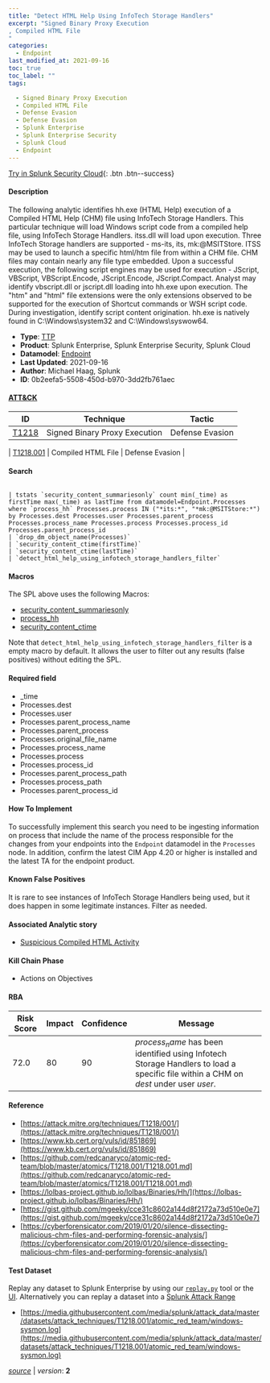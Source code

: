 ```yaml
---
title: "Detect HTML Help Using InfoTech Storage Handlers"
excerpt: "Signed Binary Proxy Execution
, Compiled HTML File
"
categories:
  - Endpoint
last_modified_at: 2021-09-16
toc: true
toc_label: ""
tags:

  - Signed Binary Proxy Execution
  - Compiled HTML File
  - Defense Evasion
  - Defense Evasion
  - Splunk Enterprise
  - Splunk Enterprise Security
  - Splunk Cloud
  - Endpoint
---
```




[Try in Splunk Security Cloud](https://www.splunk.com/en_us/cyber-security.html){: .btn .btn--success}

#### Description

The following analytic identifies hh.exe (HTML Help) execution of a Compiled HTML Help (CHM) file using InfoTech Storage Handlers. This particular technique will load Windows script code from a compiled help file, using InfoTech Storage Handlers. itss.dll will load upon execution. Three InfoTech Storage handlers are supported - ms-its, its, mk:@MSITStore. ITSS may be used to launch a specific html/htm file from within a CHM file. CHM files may contain nearly any file type embedded. Upon a successful execution, the following script engines may be used for execution - JScript, VBScript, VBScript.Encode, JScript.Encode, JScript.Compact. Analyst may identify vbscript.dll or jscript.dll loading into hh.exe upon execution. The "htm" and "html" file extensions were the only extensions observed to be supported for the execution of Shortcut commands or WSH script code. During investigation, identify script content origination. hh.exe is natively found in C:\Windows\system32 and C:\Windows\syswow64.

- **Type**: [TTP](https://github.com/splunk/security_content/wiki/object-Analytic-Types)
- **Product**: Splunk Enterprise, Splunk Enterprise Security, Splunk Cloud
- **Datamodel**: [Endpoint](https://docs.splunk.com/Documentation/CIM/latest/User/Endpoint)
- **Last Updated**: 2021-09-16
- **Author**: Michael Haag, Splunk
- **ID**: 0b2eefa5-5508-450d-b970-3dd2fb761aec


#### [ATT&CK](https://attack.mitre.org/)

| ID             | Technique        |  Tactic             |
| -------------- | ---------------- |-------------------- |
| [T1218](https://attack.mitre.org/techniques/T1218/) | Signed Binary Proxy Execution | Defense Evasion |

| [T1218.001](https://attack.mitre.org/techniques/T1218/001/) | Compiled HTML File | Defense Evasion |

#### Search

```

| tstats `security_content_summariesonly` count min(_time) as firstTime max(_time) as lastTime from datamodel=Endpoint.Processes where `process_hh` Processes.process IN ("*its:*", "*mk:@MSITStore:*") by Processes.dest Processes.user Processes.parent_process Processes.process_name Processes.process Processes.process_id Processes.parent_process_id 
| `drop_dm_object_name(Processes)` 
| `security_content_ctime(firstTime)` 
| `security_content_ctime(lastTime)` 
| `detect_html_help_using_infotech_storage_handlers_filter`
```

#### Macros
The SPL above uses the following Macros:
* [security_content_summariesonly](https://github.com/splunk/security_content/blob/develop/macros/security_content_summariesonly.yml)
* [process_hh](https://github.com/splunk/security_content/blob/develop/macros/process_hh.yml)
* [security_content_ctime](https://github.com/splunk/security_content/blob/develop/macros/security_content_ctime.yml)

Note that `detect_html_help_using_infotech_storage_handlers_filter` is a empty macro by default. It allows the user to filter out any results (false positives) without editing the SPL.

#### Required field
* _time
* Processes.dest
* Processes.user
* Processes.parent_process_name
* Processes.parent_process
* Processes.original_file_name
* Processes.process_name
* Processes.process
* Processes.process_id
* Processes.parent_process_path
* Processes.process_path
* Processes.parent_process_id


#### How To Implement
To successfully implement this search you need to be ingesting information on process that include the name of the process responsible for the changes from your endpoints into the `Endpoint` datamodel in the `Processes` node. In addition, confirm the latest CIM App 4.20 or higher is installed and the latest TA for the endpoint product.

#### Known False Positives
It is rare to see instances of InfoTech Storage Handlers being used, but it does happen in some legitimate instances. Filter as needed.

#### Associated Analytic story
* [Suspicious Compiled HTML Activity](/stories/suspicious_compiled_html_activity)


#### Kill Chain Phase
* Actions on Objectives



#### RBA

| Risk Score  | Impact      | Confidence   | Message      |
| ----------- | ----------- |--------------|--------------|
| 72.0 | 80 | 90 | $process_name$ has been identified using Infotech Storage Handlers to load a specific file within a CHM on $dest$ under user $user$. |




#### Reference

* [https://attack.mitre.org/techniques/T1218/001/](https://attack.mitre.org/techniques/T1218/001/)
* [https://www.kb.cert.org/vuls/id/851869](https://www.kb.cert.org/vuls/id/851869)
* [https://github.com/redcanaryco/atomic-red-team/blob/master/atomics/T1218.001/T1218.001.md](https://github.com/redcanaryco/atomic-red-team/blob/master/atomics/T1218.001/T1218.001.md)
* [https://lolbas-project.github.io/lolbas/Binaries/Hh/](https://lolbas-project.github.io/lolbas/Binaries/Hh/)
* [https://gist.github.com/mgeeky/cce31c8602a144d8f2172a73d510e0e7](https://gist.github.com/mgeeky/cce31c8602a144d8f2172a73d510e0e7)
* [https://cyberforensicator.com/2019/01/20/silence-dissecting-malicious-chm-files-and-performing-forensic-analysis/](https://cyberforensicator.com/2019/01/20/silence-dissecting-malicious-chm-files-and-performing-forensic-analysis/)



#### Test Dataset
Replay any dataset to Splunk Enterprise by using our [`replay.py`](https://github.com/splunk/attack_data#using-replaypy) tool or the [UI](https://github.com/splunk/attack_data#using-ui).
Alternatively you can replay a dataset into a [Splunk Attack Range](https://github.com/splunk/attack_range#replay-dumps-into-attack-range-splunk-server)


* [https://media.githubusercontent.com/media/splunk/attack_data/master/datasets/attack_techniques/T1218.001/atomic_red_team/windows-sysmon.log](https://media.githubusercontent.com/media/splunk/attack_data/master/datasets/attack_techniques/T1218.001/atomic_red_team/windows-sysmon.log)



[*source*](https://github.com/splunk/security_content/tree/develop/detections/endpoint/detect_html_help_using_infotech_storage_handlers.yml) \| *version*: **2**